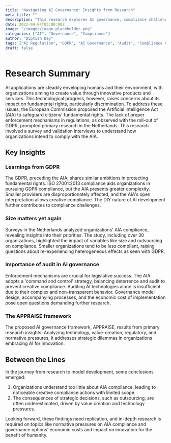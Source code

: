 ```yaml
---
title: "Navigating AI Governance: Insights from Research"
meta_title: ""
description: "This research explores AI governance, compliance challenges, and proposed solutions for organizations. Gain insights into the impact of regulations, learnings from GDPR, and the importance of audit in AI governance."
date: 2022-04-04T05:00:00Z
image: "/images/image-placeholder.png"
categories: ["AI", "Governance", "Compliance"]
author: "Diptish Dey"
tags: ["AI Regulation", "GDPR", "AI Governance", "Audit", "Compliance Challenges"]
draft: false
---
```


# Research Summary

AI applications are steadily enveloping humans and their environment, with organizations aiming to create value through innovative products and services. This technological progress, however, raises concerns about its impact on fundamental rights, particularly discrimination. To address these issues, the European Commission proposed the Artificial Intelligence Act (AIA) to safeguard citizens' fundamental rights. The lack of proper enforcement mechanisms in regulations, as observed with the roll-out of GDPR, prompted primary research in the Netherlands. This research involved a survey and validation interviews to understand how organizations intend to comply with the AIA.

## Key Insights

### Learnings from GDPR

The GDPR, preceding the AIA, shares similar ambitions in protecting fundamental rights. ISO 27001:2013 compliance aids organizations in pursuing GDPR compliance, but the AIA presents greater complexity. Smaller providers are disproportionately affected, and the AIA's open interpretation allows creative compliance. The DIY nature of AI development further contributes to compliance challenges.

### Size matters yet again

Surveys in the Netherlands analyzed organizations' AIA compliance, revealing insights into their priorities. The study, including over 30 organizations, highlighted the impact of variables like size and outsourcing on compliance. Smaller organizations tend to be less compliant, raising questions about re-experiencing heterogeneous effects as seen with GDPR.

### Importance of audit in AI governance

Enforcement mechanisms are crucial for legislative success. The AIA adopts a 'command and control' strategy, balancing deterrence and audit to prevent creative compliance. Auditing AI technologies alone is insufficient due to their complex and non-transparent behavior. Governance model design, accompanying processes, and the economic cost of implementation pose open questions demanding further research.

### The APPRAISE framework

The proposed AI governance framework, APPRAISE, results from primary research insights. Analyzing technology, value-creation, regulatory, and normative pressures, it addresses strategic dilemmas in organizations embracing AI for innovation.

## Between the Lines

In the journey from research to model development, some conclusions emerged:

1. Organizations understand too little about AIA compliance, leading to noticeable creative compliance actions with limited scope.
2. The consequences of strategic decisions, such as outsourcing, are often underestimated, driven by value creation and technology pressures.

Looking forward, these findings need replication, and in-depth research is required on topics like normative pressures on AIA compliance and governance options' economic costs and impact on innovation for the benefit of humanity.
